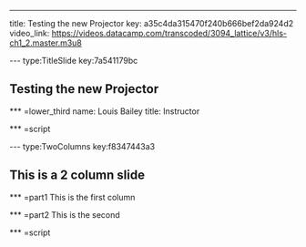 ---
title: Testing the new Projector
key: a35c4da315470f240b666bef2da924d2
video_link: https://videos.datacamp.com/transcoded/3094_lattice/v3/hls-ch1_2.master.m3u8

--- type:TitleSlide key:7a541179bc
## Testing the new Projector

*** =lower_third
name: Louis Bailey
title: Instructor

*** =script


--- type:TwoColumns key:f8347443a3
## This is a 2 column slide

*** =part1
This is the first column

*** =part2
This is the second

*** =script

